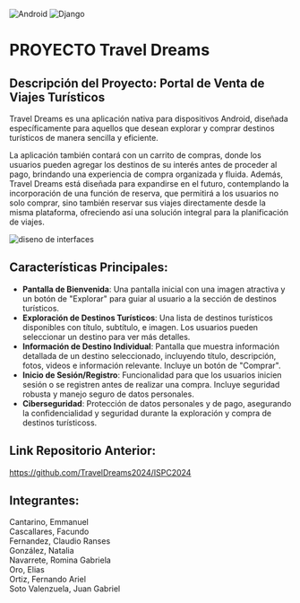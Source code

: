 ![Android](https://img.shields.io/badge/Android-Java-green)
![Django](https://img.shields.io/badge/Django-4.x-blue)

# PROYECTO Travel Dreams

## Descripción del Proyecto: Portal de Venta de Viajes Turísticos

Travel Dreams es una aplicación nativa para dispositivos Android, diseñada específicamente para aquellos que desean explorar y comprar destinos turísticos de manera sencilla y eficiente. 

La aplicación también contará con un carrito de compras, donde los usuarios pueden agregar los destinos de su interés antes de proceder al pago, brindando una experiencia de compra organizada y fluida. Además, Travel Dreams está diseñada para expandirse en el futuro, contemplando la incorporación de una función de reserva, que permitirá a los usuarios no solo comprar, sino también reservar sus viajes directamente desde la misma plataforma, ofreciendo así una solución integral para la planificación de viajes.

![diseno de interfaces](https://github.com/user-attachments/assets/9772f5b2-5111-4ee0-865b-09a8a3435352)

## Características Principales:

* **Pantalla de Bienvenida**: Una pantalla inicial con una imagen atractiva y un botón de "Explorar" para guiar al usuario a la sección de destinos turísticos.
* **Exploración de Destinos Turísticos**: Una lista de destinos turísticos disponibles con título, subtítulo, e imagen. Los usuarios pueden seleccionar un destino para ver más detalles.
* **Información de Destino Individual**: Pantalla que muestra información detallada de un destino seleccionado, incluyendo título, descripción, fotos, videos e información relevante. Incluye un botón de "Comprar".
* **Inicio de Sesión/Registro**: Funcionalidad para que los usuarios inicien sesión o se registren antes de realizar una compra. Incluye seguridad robusta y manejo seguro de datos personales.
* **Ciberseguridad**: Protección de datos personales y de pago, asegurando la confidencialidad y seguridad durante la exploración y compra de destinos turísticoss.

## Link Repositorio Anterior:
https://github.com/TravelDreams2024/ISPC2024

## Integrantes:

Cantarino, Emmanuel  
Cascallares, Facundo  
Fernandez, Claudio Ranses  
González, Natalia  
Navarrete, Romina Gabriela  
Oro, Elias  
Ortiz, Fernando Ariel   
Soto Valenzuela, Juan Gabriel  
